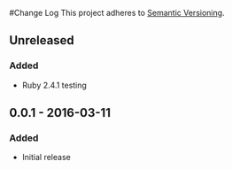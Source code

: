 #Change Log
This project adheres to [Semantic Versioning](http://semver.org/).

## Unreleased
### Added
- Ruby 2.4.1 testing

## 0.0.1 - 2016-03-11
### Added
- Initial release
